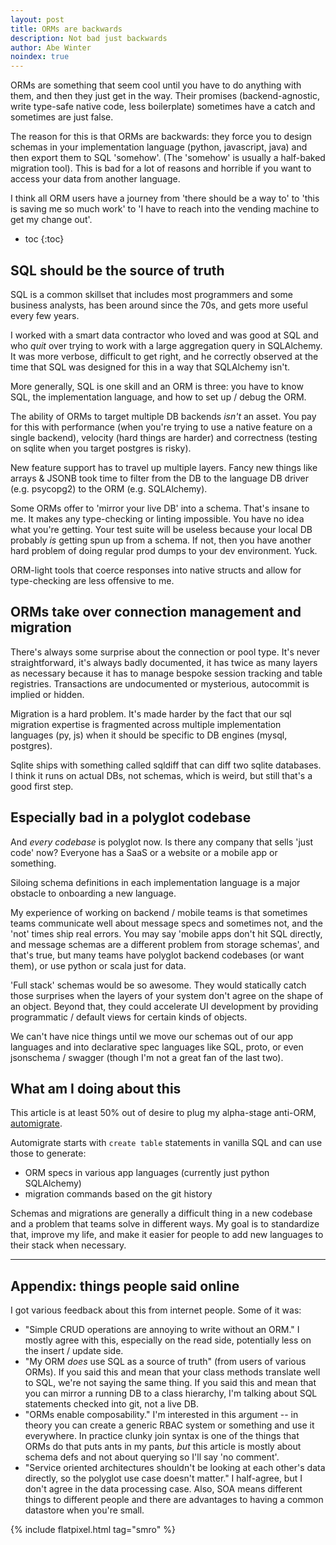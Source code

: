 ```yaml
---
layout: post
title: ORMs are backwards
description: Not bad just backwards
author: Abe Winter
noindex: true
---
```


ORMs are something that seem cool until you have to do anything with them, and then they just get in the way. Their promises (backend-agnostic, write type-safe native code, less boilerplate) sometimes have a catch and sometimes are just false.

The reason for this is that ORMs are backwards: they force you to design schemas in your implementation language (python, javascript, java) and then export them to SQL 'somehow'. (The 'somehow' is usually a half-baked migration tool). This is bad for a lot of reasons and horrible if you want to access your data from another language.

I think all ORM users have a journey from 'there should be a way to' to 'this is saving me so much work' to 'I have to reach into the vending machine to get my change out'.

* toc
{:toc}

## SQL should be the source of truth

SQL is a common skillset that includes most programmers and some business analysts, has been around since the 70s, and gets more useful every few years.

I worked with a smart data contractor who loved and was good at SQL and who *quit* over trying to work with a large aggregation query in SQLAlchemy. It was more verbose, difficult to get right, and he correctly observed at the time that SQL was designed for this in a way that SQLAlchemy isn't.

More generally, SQL is one skill and an ORM is three: you have to know SQL, the implementation language, and how to set up / debug the ORM.

The ability of ORMs to target multiple DB backends *isn't* an asset. You pay for this with performance (when you're trying to use a native feature on a single backend), velocity (hard things are harder) and correctness (testing on sqlite when you target postgres is risky).

New feature support has to travel up multiple layers. Fancy new things like arrays & JSONB took time to filter from the DB to the language DB driver (e.g. psycopg2) to the ORM (e.g. SQLAlchemy).

Some ORMs offer to 'mirror your live DB' into a schema. That's insane to me. It makes any type-checking or linting impossible. You have no idea what you're getting. Your test suite will be useless because your local DB probably *is* getting spun up from a schema. If not, then you have another hard problem of doing regular prod dumps to your dev environment. Yuck.

ORM-light tools that coerce responses into native structs and allow for type-checking are less offensive to me.

## ORMs take over connection management and migration

There's always some surprise about the connection or pool type. It's never straightforward, it's always badly documented, it has twice as many layers as necessary because it has to manage bespoke session tracking and table registries. Transactions are undocumented or mysterious, autocommit is implied or hidden.

Migration is a hard problem. It's made harder by the fact that our sql migration expertise is fragmented across multiple implementation languages (py, js) when it should be specific to DB engines (mysql, postgres).

Sqlite ships with something called sqldiff that can diff two sqlite databases. I think it runs on actual DBs, not schemas, which is weird, but still that's a good first step.

## Especially bad in a polyglot codebase

And *every codebase* is polyglot now. Is there any company that sells 'just code' now? Everyone has a SaaS or a website or a mobile app or something.

Siloing schema definitions in each implementation language is a major obstacle to onboarding a new language.

My experience of working on backend / mobile teams is that sometimes teams communicate well about message specs and sometimes not, and the 'not' times ship real errors. You may say 'mobile apps don't hit SQL directly, and message schemas are a different problem from storage schemas', and that's true, but many teams have polyglot backend codebases (or want them), or use python or scala just for data.

'Full stack' schemas would be so awesome. They would statically catch those surprises when the layers of your system don't agree on the shape of an object. Beyond that, they could accelerate UI development by providing programmatic / default views for certain kinds of objects.

We can't have nice things until we move our schemas out of our app languages and into declarative spec languages like SQL, proto, or even jsonschema / swagger (though I'm not a great fan of the last two).

## What am I doing about this

This article is at least 50% out of desire to plug my alpha-stage anti-ORM, [automigrate](https://github.com/abe-winter/automigrate).

Automigrate starts with `create table` statements in vanilla SQL and can use those to generate:

* ORM specs in various app languages (currently just python SQLAlchemy)
* migration commands based on the git history

Schemas and migrations are generally a difficult thing in a new codebase and a problem that teams solve in different ways. My goal is to standardize that, improve my life, and make it easier for people to add new languages to their stack when necessary.

<hr>

## Appendix: things people said online

I got various feedback about this from internet people. Some of it was:

* "Simple CRUD operations are annoying to write without an ORM." I mostly agree with this, especially on the read side, potentially less on the insert / update side.
* "My ORM *does* use SQL as a source of truth" (from users of various ORMs). If you said this and mean that your class methods translate well to SQL, we're not saying the same thing. If you said this and mean that you can mirror a running DB to a class hierarchy, I'm talking about SQL statements checked into git, not a live DB.
* "ORMs enable composability." I'm interested in this argument -- in theory you can create a generic RBAC system or something and use it everywhere. In practice clunky join syntax is one of the things that ORMs do that puts ants in my pants, *but* this article is mostly about schema defs and not about querying so I'll say 'no comment'.
* "Service oriented architectures shouldn't be looking at each other's data directly, so the polyglot use case doesn't matter." I half-agree, but I don't agree in the data processing case. Also, SOA means different things to different people and there are advantages to having a common datastore when you're small.

{% include flatpixel.html tag="smro" %}
